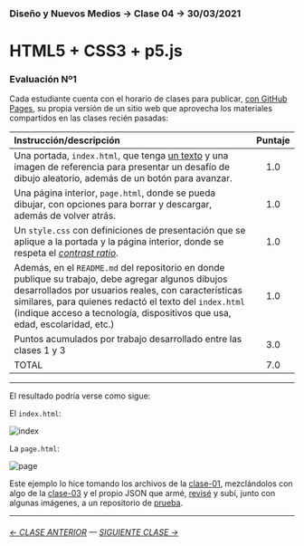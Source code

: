 ### Diseño y Nuevos Medios → Clase 04 → 30/03/2021

# HTML5 + CSS3 + p5.js

### Evaluación Nº1

Cada estudiante cuenta con el horario de clases para publicar, [con GitHub Pages](https://docs.github.com/es/free-pro-team@latest/github/working-with-github-pages/configuring-a-publishing-source-for-your-github-pages-site), su propia versión de un sitio web que aprovecha los materiales compartidos en las clases recién pasadas: 

| Instrucción/descripción |  Puntaje | 
|:------------------------|:--------:|
| Una portada, `index.html`, que tenga [un texto](https://www.nngroup.com/videos/biggest-mistake-writing-web/) y una imagen de referencia para presentar un desafío de dibujo aleatorio, además de un botón para avanzar. | 1.0 |
| Una página interior, `page.html`, donde se pueda dibujar, con opciones para borrar y descargar, además de volver atrás. | 1.0 |
| Un `style.css` con definiciones de presentación que se aplique a la portada y la página interior, donde se respeta el [*contrast ratio*](https://webaim.org/resources/contrastchecker/). | 1.0 |
| Además, en el `README.md` del repositorio en donde publique su trabajo, debe agregar algunos dibujos desarrollados por usuarios reales, con características similares, para quienes redactó el texto del `index.html` (indique acceso a tecnología, dispositivos que usa, edad, escolaridad, etc.) | 1.0 |
| Puntos acumulados por trabajo desarrollado entre las clases 1 y 3 | 3.0 |
| TOTAL  | 7.0 |

- - - - - - - 

El resultado podría verse como sigue:

El `index.html`: 

![index](https://user-images.githubusercontent.com/7999767/159751532-dfd4fc3c-ffb1-4167-93a3-9499227d6fab.png)

La `page.html`:

![page](https://user-images.githubusercontent.com/7999767/159751621-58592f91-ce09-462e-a530-a0b25d7dccc1.png)

Este ejemplo lo hice tomando los archivos de la [clase-01](https://github.com/profesorfaco/dno037-2022/tree/main/clase-01), mezclándolos con algo de la [clase-03](https://github.com/profesorfaco/dno037-2022/tree/main/clase-03) y el propio JSON que armé, [revisé](https://jsonlint.com/) y subí, junto con algunas imágenes, a un repositorio de [prueba](https://github.com/profesorfaco/prueba).


- - - - - - - 

###### [← CLASE ANTERIOR](https://github.com/profesorfaco/dno037-2022/tree/main/clase-03) — [SIGUIENTE CLASE →](https://github.com/profesorfaco/dno037-2022/tree/main/clase-05)
